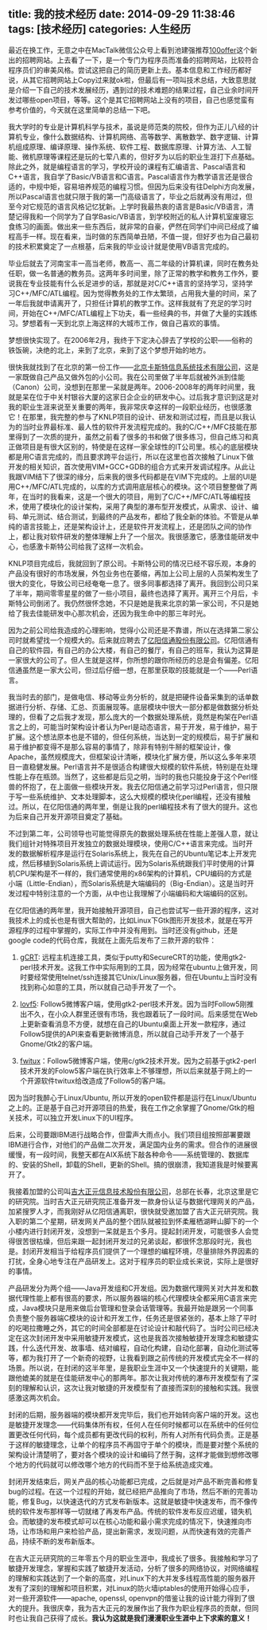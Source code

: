title: 我的技术经历
date: 2014-09-29 11:38:46
tags: [技术经历]
categories: 人生经历
---
最近在换工作，无意之中在MacTalk微信公众号上看到池建强推荐[100offer](https://100offer.com)这个新出的招聘网站。上去看了一下，是一个专门为程序员而准备的招聘网站，比较符合程序员们的审美风格。尝试这把自己的简历更新上去。基本信息和工作经历都好说，从其它招聘网站上Copy过来就ok啦，但最后有一项叫技术总结，大致意思就是介绍一下自己的技术发展经历，遇到过的技术难题的结果过程，自己业余时间开发过哪些open项目，等等。这个是其它招聘网站上没有的项目，自己也感觉蛮有参考价值的，今天就在这里简单的总结一下吧。

我大学时的专业是计算机科学与技术，虽说是师范类的院校，但作为正儿八经的计算机专业，像什么数据结构、计算机网络、高等数学、离散数学、数字逻辑、计算机组成原理、编译原理、操作系统、软件工程、数据库原理、计算方法、人工智能、微机原理等课程还是玩的七荤八素的，但好歹为以后的职业生涯打下点基础。除此之外，就是编程语言的学习，学校开设的课程有汇编语言、Pascal语言和C++语言，我自学了Basic/VB语言和C语言。Pascal语言作为教学语言还是很合适的，中规中矩，容易培养规范的编程习惯。但因为后来没有往Delphi方向发展，所以Pascal语言也就只限于我的第一门高级语言了，毕业之后就再没有用过，但至今对它规范的语言风格记忆犹新。上学时我最热衷的语言是Basic/VB语言，清楚记得我和一个同学为了自学Basic/VB语言，到学校附近的私人计算机室废寝忘食练习的画面。做出来一些东西后，就非常的自豪，俨然在同学们中间已经成了编程高手一样。现在看来，当时做的东西简单丑陋，不值一提，但好歹也为自己最初的技术积累奠定了一点根基，后来我的毕业设计就是使用VB语言完成的。

毕业后就去了河南宝丰一高当老师，教高一、高二年级的计算机课，同时在教务处任职，做一名普通的教务员。这两年多时间里，除了正常的教学和教务工作外，要说我在专业技能有什么长足进步的话，那就是对C/C++语言的坚持学习，坚持学习C++/MFC/ATL编程。因为觉得教务处的工作太繁琐，占用我大量的时间，呆了一年后我就申请离开了，只担任计算机的教学工作。这样我就有了充足的学习时间，开始在C++/MFC/ATL编程上下功夫，看一些经典的书，并做了大量的实践练习。梦想着有一天到北京上海这样的大城市工作，做自己喜欢的事情。

梦想很快实现了。在2006年2月，我终于下定决心辞去了学校的公职——俗称的铁饭碗，决绝的北上，来到了北京，来到了这个梦想开始的地方。

很快我就找到了在北京的第一份工作——[北京卡斯特信息系统技术有限公司](http://www.castit.com.cn/)，这是一家既做自己产品又做外包的小公司。我在公司里做了半年后就被外派到佳能（Canon）公司，没想到在那里一呆就是两年。2006-2008年的两年时间里，我就是呆在位于中关村银谷大厦的这家日企企业的研发中心。过后我才意识到这是对我的职业生涯来说至关重要的两年，我非常庆幸这样的一段职业经历，也很感激它！在那里，我完整的参与了KNLP项目的设计、研发和测试过程，而且是以我认为的当时业界最标准、最人性的软件开发流程完成的。我的C/C++/MFC技能在那里得到了一次质的提升，虽然之前看了很多的书和做了很多练习，但自己练习和真正做项目是有很大区别的，特使是在这样一家全球性的IT公司里。核心的底层模块都是用C语言完成的，而且要求跨平台运行，所以在这里也首次接触了Linux下做开发的相关知识，首次使用VIM+GCC+GDB的组合方式来开发调试程序。从此让我跟VIM结下了很深的缘分，后来我的很多代码都是在VIM下完成的。上层的UI是用C++/MFC/ATL完成的，以库的方式调用底层核心的模块。这个项目整整做了两年，在当时的我看来，这是一个很大的项目，用到了C/C++/MFC/ATL等编程技术，使用了模块化的设计架构，采用了典型的瀑布型开发模式，从需求、设计、编码、单元测试、结合测试，到最终的产品发布，都给了我全新的体验。不管是从单纯的语言技能上，还是架构设计上，还是软件开发流程上，还是团队之间的协作上，都让我对软件研发的整体理解上升了一个层次。我很感激它，感激佳能研发中心，也感激卡斯特公司给我了这样一次机会。

KNLP项目完成后，我就回到了原公司。卡斯特公司的情况已经不容乐观，本身的产品没有很好的市场发展，外包业务也在萎缩，再加上公司上层的人员架构发生了很大的变化，导致公司已经奄奄一息了。很多同事都选择了离开。我回到公司只呆了半年，期间零零星星的做了一些小项目，最终也选择了离开。离开三个月后，卡斯特公司倒闭了。我仍然很怀念她，不只是她是我来北京的第一家公司，不只是她给了我去佳能研发中心那次机会，还因为我生命中的那三年时光。

因为之前公司给我造成的心理影响，觉得小公司还是不靠谱，所以在选择第二家公司时就希望找一个规模大的。后来就应聘去了[亿阳信通股份有限公司](http://www.boco.com.cn:8080/bocoit/index.asp)。亿阳信通有自己的软件园，有自己的办公大楼，有自己的餐厅，有自己的班车，我认为这算是一家很大的公司了。但人生就是这样，你所想的跟你所经历的总是会有偏差。亿阳信通虽然是一家大公司，但过后仔细一想，在那里获取的技能就是一个——Perl语言。

我当时去的部门，是做电信、移动等业务分析的，就是把硬件设备采集到的话单数据进行分析、存储、汇总、页面展现等。底层模块中很大一部分都是做数据分析处理的，但看了之后我才发现，那么庞大的一个数据处理系统，竟然是构架在Perl语言之上的，可能当时架构设计者认为Perl是动态语言，易于开发，易于维护，易于扩展。这个想法原本也是不错的，但任何系统，当达到一定的规模后，易于扩展和易于维护都变得不是那么容易的事情了，除非有特别牛掰的框架设计，像Apache，虽然规模庞大，但框架设计清晰，模块化扩展方便，所以这么多年来项目一直稳健发展。Perl语言并不是很适合构建很大规模的软件系统，特别是在处理性能上存在瓶颈。当然了，这些都是后见之明，当时的我也只能投身于这个Perl怪兽的怀抱了，在上面做一些模块开发。我去亿阳信通之前学习过Perl语言，但只限于写一些系统维护、文本处理脚本，这么大规模的模块化perl编程，还没有接触过。所以，在亿阳信通的两年里，倒是让我的perl编程技术有了很大的提升。这也为后来自己开发开源项目奠定了基础。

不过到第二年，公司领导也可能觉得原先的数据处理系统在性能上差强人意，就让我们组针对特殊项目开发独立的数据处理模块，使用C/C++语言来完成。当时开发的数据解析程序是运行在Solaris系统上，我先在自己的Ubuntu笔记本上开发完成，然后移植到Solaris系统上调试运行。因为Solaris系统跟我们平时使用的计算机CPU架构是不一样的，我们通常使用的x86架构的计算机，CPU编码的方式是小端（Little-Endian），而Solaris系统是大端编码的（Big-Endian）。这是当时开发过程中特别注意的一个方面，从中也让我理解了小端编码和大端编码的区别。

在亿阳信通的两年里，我开始接触开源项目，自己也尝试写一些开源的程序，这对我技术上的成长也是有很大帮助的，比如Linux下Gtk图形开发技术，就是在写开源程序的过程中掌握的，实际工作中并没有用到。当时还没有github，还是google code的代码仓库，我就在上面先后发布了三款开源的软件：

1. [gCRT](https://github.com/ewangplay/gcrt): 远程主机连接工具，类似于putty和SecureCRT的功能，使用gtk2-perl技术开发。这我工作中实际用到的工具，因为经常在ubuntu上做开发，同时要经常使用telnet/ssh连接其它Unix/Linux服务器，但在Ubuntu上当时没有找到称心如意的工具，所以就自己动手开发了一个。

2. [lovf5](https://github.com/ewangplay/lovf5): Follow5微博客户端，使用gtk2-perl技术开发。因为当时Follow5刚推出不久，在小众人群里还很有市场，我也跟着玩了一段时间。后来感觉在Web上更新查看消息不方便，就想在自己的Ubuntu桌面上开发一款程序，通过Follow5提供的API来查看更新微博消息，所以就自己动手开发了一个基于Gnome/Gtk2的客户端。

3. [fwitux](https://github.com/ewangplay/fwitux)：Follow5微博客户端，使用c/gtk2技术开发。因为之前基于gtk2-perl技术开发的Folow5客户端在执行效率上不够理想，所以后来就基于网上的一个开源软件twitux给改造成了Follow5的客户端。

因为当时我醉心于Linux/Ubuntu, 所以开发的open软件都是运行在Linux/Ubuntu之上的。正是基于自己对开源项目的热爱，我在工作之余掌握了Gnome/Gtk的相关技术，可以独立开发Linux下的UI程序。

后来，公司要跟IBM进行战略合作，但雷声大雨点小。我们项目组按照部署要跟IBM进行合作，对他们的产品做二次开发，满足国内业务的需求。但合作的进展很缓慢，有一段时间，我整天都在AIX系统下敲各种命令——系统管理的、数据库的、安装的Shell，卸载的Shell，更新的Shell。搞的很崩溃，我知道我是时候要离开了。

我接着加盟的公司叫[吉大正元信息技术股份有限公司](http://www.jit.com.cn/)，总部在长春，北京这里是它的研究院。当时吉大正元研究院正准备开发一款身份认证与数据代理网关的产品，加紧搜罗人才，而我刚好从亿阳信通离职，很快就受邀加盟了吉大正元研究院。我入职的第二个星期，研发网关产品的整个团队就被拉到怀柔雁栖湖畔山脚下的一个小楼内进行封闭开发，没想到一呆就是五个多月。提起封闭开发，可能很多人会觉得很苦很枯燥，但后来跟一起封闭开发过的兄弟谈起，都很怀念那段时光，我也是。封闭开发相当于给程序员们提供了一个理想的编程环境，尽量排除外界因素的打扰，全身心地专注在产品研发上。这对于程序员的职业成长来说，实际上是很好的事情。

产品研发分为两个组——Java开发组和C开发组。因为数据代理网关对大并发和数据代理性能上都有很高的要求，所以服务器端的核心代理模块全都采用C语言来完成，Java模块只是用来做后台管理和登录会话管理等。我最开始是跟另一个同事负责整个服务器端C模块的设计和开发工作，任务还是很紧张的，基本上除了平时的吃喝拉撒睡之外，其它的时间全部都是在讨论设计和敲代码了。当时公司已经决定在这次封闭开发中采用敏捷开发模式，这也是我首次接触敏捷开发理念和敏捷实践，什么迭代开发、故事墙、结对编程，自动化构建，自动化部署，自动化测试等等，都为我打开了一个新奇的视野，让我看到跟之前传统的开发模式完全不一样的场景。所以说，在封闭的这半年里，是我职业生涯中又一个快速提升的关键期，能跟他媲美的就是在佳能研发中心的那两年。那次让我对传统的瀑布开发模型有了深刻的理解和认识，这次让我对敏捷的开发模型有了直接而深刻的接触和实践。我很感激这两次机会。

封闭的后期，服务器端的模块都开发完毕后，我们也开始转向客户端的开发。这也是敏捷开发理念——代码集体所有权，任何人在任何时候都可以在系统中的任何位置更改任何代码，每个成员都有更改代码的权利，所有人对所有代码负责。正是基于这样的敏捷理念，让单个的程序员不再固守于单个的模块，而是要对整个系统的架构设计清楚明了，要对各个模块的设计和编码了然于胸，这样才能做到想修改哪个地方的代码就可以修改哪个地方的代码而不至于给系统造成灾难。

封闭开发结束后，网关产品的核心功能都已完成，之后就是对产品不断完善和修复bug的过程。在这一个过程的开始，就已经把产品推向了市场，然后不断的完善功能，修复Bug，以快速迭代的方式发布新版本。这就是敏捷中快速发布，而不像传统的软件发布那样等一切就绪了再发布产品。传统的软件发布反应迟缓，错失机会。而敏捷的发布模式却可以在核心功能和最小需求完成的情况下，快速推向市场，让市场和用户来检验产品，提出新需求，发现问题，从而快速有效的完善产品，持续不断的发布新版本。

在吉大正元研究院的三年零五个月的职业生涯中，我成长了很多。我接触和学习了敏捷开发理念，掌握和实践了敏捷开发活动，分析了很多的网络协议，对网络编程的理解和实践达到了一个新的高度，对Linux下的大并发多线程高性能的服务器开发有了深刻的理解和项目积累，对Linux的防火墙iptables的使用开始得心应手，对一些开源软件——apache, openssl, openvpn的借鉴让我的设计能力得到了很大的提升。我很庆幸，我为吉大正元的发展作出了我作为职业程序员的贡献，但同时也让我自己获得了成长。**我认为这就是我们漫漫职业生涯中上下求索的意义！**

